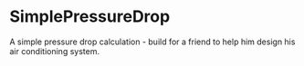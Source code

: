 # SimplePressureDrop
 A simple pressure drop calculation - build for a friend to help him design his air conditioning system.

